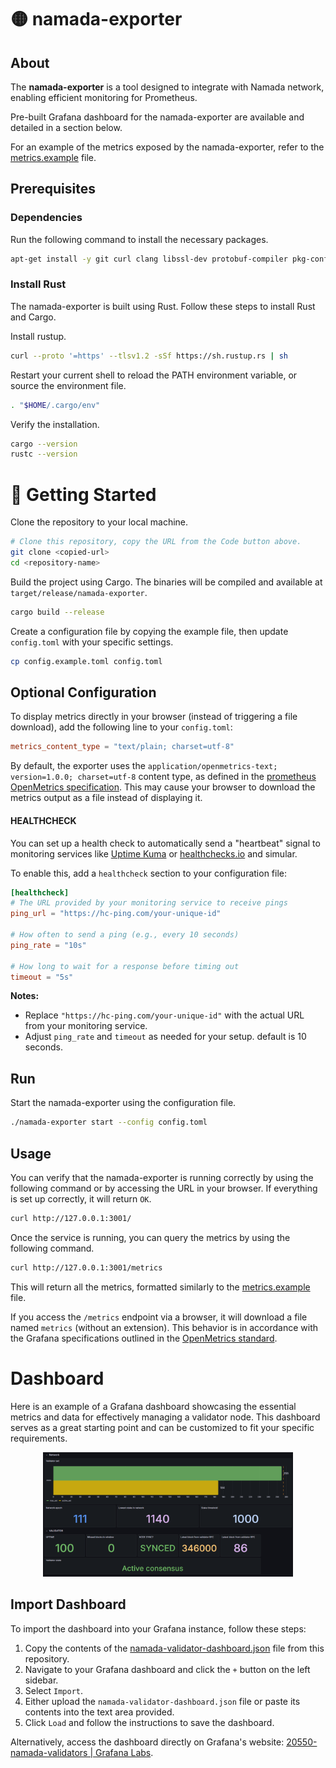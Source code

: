 # 🟡 namada-exporter

## About 

The **namada-exporter** is a tool designed to integrate with Namada network, enabling efficient monitoring for Prometheus.

Pre-built Grafana dashboard for the namada-exporter are available and detailed in a section below.

For an example of the metrics exposed by the namada-exporter, refer to the [metrics.example](metrics.example) file.

## Prerequisites

### Dependencies
Run the following command to install the necessary packages.

```bash
apt-get install -y git curl clang libssl-dev protobuf-compiler pkg-config
```

### Install Rust
The namada-exporter is built using Rust. Follow these steps to install Rust and Cargo.

Install rustup.
```sh
curl --proto '=https' --tlsv1.2 -sSf https://sh.rustup.rs | sh
```
Restart your current shell to reload the PATH environment variable, or source the environment file.
```sh
. "$HOME/.cargo/env" 
```

Verify the installation.
```sh
cargo --version
rustc --version
```

# 🚀 Getting Started

Clone the repository to your local machine.
```sh
# Clone this repository, copy the URL from the Code button above.
git clone <copied-url>
cd <repository-name>
```

Build the project using Cargo. The binaries will be compiled and available at `target/release/namada-exporter`.
```sh 
cargo build --release
```

Create a configuration file by copying the example file, then update `config.toml` with your specific settings.
```sh 
cp config.example.toml config.toml
```
## Optional Configuration

To display metrics directly in your browser (instead of triggering a file download), add the following line to your `config.toml`:

```toml
metrics_content_type = "text/plain; charset=utf-8"
```

By default, the exporter uses the ```application/openmetrics-text; version=1.0.0; charset=utf-8``` content type, as defined in the [prometheus OpenMetrics specification](https://github.com/prometheus/OpenMetrics/blob/main/specification/OpenMetrics.md#overall-structure).
This may cause your browser to download the metrics output as a file instead of displaying it.

#### HEALTHCHECK

You can set up a health check to automatically send a "heartbeat" signal to monitoring services like [Uptime Kuma](https://github.com/louislam/uptime-kuma) or [healthchecks.io](https://healthchecks.io/) and simular.

To enable this, add a `healthcheck` section to your configuration file:

```toml
[healthcheck]
# The URL provided by your monitoring service to receive pings
ping_url = "https://hc-ping.com/your-unique-id"

# How often to send a ping (e.g., every 10 seconds)
ping_rate = "10s"

# How long to wait for a response before timing out
timeout = "5s"
```

**Notes:**
- Replace `"https://hc-ping.com/your-unique-id"` with the actual URL from your monitoring service.
- Adjust `ping_rate` and `timeout` as needed for your setup. default is 10 seconds.

## Run 

Start the namada-exporter using the configuration file.
```sh
./namada-exporter start --config config.toml
```

## Usage

You can verify that the namada-exporter is running correctly by using the following command or by accessing the URL in your browser. If everything is set up correctly, it will return `OK`.

```sh
curl http://127.0.0.1:3001/
```

Once the service is running, you can query the metrics by using the following command.

```sh
curl http://127.0.0.1:3001/metrics
```

This will return all the metrics, formatted similarly to the [metrics.example](metrics.example) file.

If you access the `/metrics` endpoint via a browser, it will download a file named `metrics` (without an extension). This behavior is in accordance with the Grafana specifications outlined in the [OpenMetrics standard](https://github.com/prometheus/OpenMetrics/blob/main/specification/OpenMetrics.md#overall-structure).

# Dashboard

Here is an example of a Grafana dashboard showcasing the essential metrics and data for effectively managing a validator node. This dashboard serves as a great starting point and can be customized to fit your specific requirements.

<div style="text-align: center;"><img src="Dashboard-Example.png" alt="Dashboard Example" width="400"/></div>

## Import Dashboard

To import the dashboard into your Grafana instance, follow these steps:

1. Copy the contents of the [namada-validator-dashboard.json](./namada-validator-dashboard.json) file from this repository.
2. Navigate to your Grafana dashboard and click the `+` button on the left sidebar.
3. Select `Import`.
4. Either upload the `namada-validator-dashboard.json` file or paste its contents into the text area provided.
5. Click `Load` and follow the instructions to save the dashboard.

Alternatively, access the dashboard directly on Grafana's website: [20550-namada-validators | Grafana Labs](https://grafana.com/grafana/dashboards/20550-namada-validators/).
